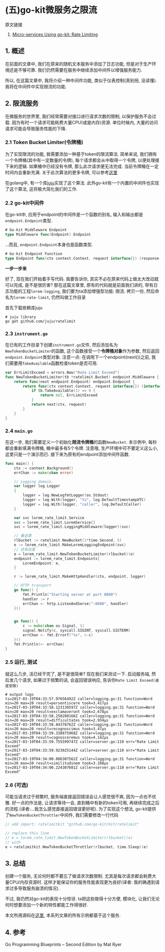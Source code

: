 # (五)go-kit微服务之限流

原文链接

1. [Micro-services Using go-kit: Rate Limiting](http://www.ru-rocker.com/2017/03/19/micro-services-using-go-kit-rate-limiting/)

## 1. 概述

在前面的文章中, 我们在原来的随机文本服务中添加了日志功能, 但是对于生产环境还是不够可靠. 我们仍然需要在服务中继续添加中间件以增强服务能力.

所以, 在这篇文章中, 我将介绍一种中间件功能, 类似于仪表控制(真别扭, 没读懂). 我将在中间件中实现限流的功能.

## 2. 限流服务

在微服务的世界里, 我们经常需要对接口进行请求次数的限制, 以保护服务不会过载. 因为有时一个请求可能耗费大量CPU(或是内存)资源. 单位时候内, 大量的访问请求可能会导致服务性能的下降.

### 2.1 Token Bucket Limiter(令牌桶)

为了实现限流的功能, 我需要添加一种基于token的限流算法. 简单来说, 我们拥有一个令牌桶(其中有一定数量的令牌), 每个请求都会从中取得一个令牌, 以便处理接下来的逻辑. 如果桶中已经没有令牌, 那么此次请求便无法完成. 当前令牌桶在一定时间内会重新充满. 关于此次算法的更多令牌, 可以参考[这里](https://en.wikipedia.org/wiki/Token_bucket)

在golang中, 有一个库[juju](https://github.com/juju/ratelimit)实现了这个算法. 此外go-kit有一个内置的中间件也实现了这个算法, 这将极大简化我们的工作.

### 2.2 go-kit中间件

在go-kit中, 应用于endpoint的中间件是一个函数的别名, 输入和输出都是`endpoint.Endpoint`类型.

```go
# Go-kit Middleware Endpoint
type Middleware func(Endpoint) Endpoint
```

...而且, `endpoint.Endpoint`本身也是函数类型.

```go
# Go-kit Endpoint Function
type Endpoint func(ctx context.Context, request interface{}) (response interface{}, err error)
```

**一步一步来**

好了, 现在我们开始着手写代码. 我要告诉你, 其实不必在原来代码上做太大改动就可以完成, 是不是很厉害? 那在这篇文章里, 原有的代码就是前面我们讲的, 带有日志功能的工程`lorem-logging`, 我们要为ta添加增强型功能: 限流. 拷贝一份, 然后命名为`lorem-rate-limit`, 仍然叫做工作目录

首先下载依赖库juju

```
# juju library
go get github.com/juju/ratelimit
```

### 2.3 `instrument.go`

在已有的工作目录下创建`instrument.go`文件, 然后添加名为`NewTokenBucketLimiter`的函数, 这个函数接受一个**令牌桶对象**作为参数, 然后返回`endpoint.Endpoint`类型对象. 注意一点: 在调用下一个endpoint(next())之前, 我们需要用`TakeAvailable`函数检查token是否可用.

```go
var ErrLimitExceed = errors.New("Rate Limit Exceed")
func NewTokenBucketLimiter(tb *ratelimit.Bucket) endpoint.Middleware {
	return func(next endpoint.Endpoint) endpoint.Endpoint {
		return func(ctx context.Context, request interface{}) (interface{}, error) {
			if tb.TakeAvailable(1) == 0 {
				return nil, ErrLimitExceed
			}
			return next(ctx, request)
		}
	}
}
```

### 2.4 `main.go`

在这一步, 我们需要定义一个初始化**限流令牌桶**的函数`NewBucket`. 本示例中, 每秒都会重新填满令牌桶, 桶中最多有5个令牌. 注意哦, 生产环境中可不要定义这么小, 这里只是一个演示而已. 接下来为原有的endpoint添加中间件函数.

```go
func main() {
	ctx := context.Background()
	errChan := make(chan error)

	// Logging domain.
	var logger log.Logger
	{
		logger = log.NewLogfmtLogger(os.Stdout)
		logger = log.With(logger, "ts", log.DefaultTimestampUTC)
		logger = log.With(logger, "caller", log.DefaultCaller)
	}

	var svc lorem_rate_limit.Service
	svc = lorem_rate_limit.LoremService{}
	svc = lorem_rate_limit.LoggingMiddleware(logger)(svc)

    // 看这里
	rlbucket := ratelimit.NewBucket(1*time.Second, 5)
    e := lorem_rate_limit.MakeLoremLoggingEndpoint(svc)
    // 还有这里
	e = lorem_rate_limit.NewTokenBucketLimiter(rlbucket)(e)
	endpoint := lorem_rate_limit.Endpoints{
		LoremEndpoint: e,
	}

	r := lorem_rate_limit.MakeHttpHandler(ctx, endpoint, logger)

	// HTTP transport
	go func() {
		fmt.Println("Starting server at port 8080")
		handler := r
		errChan <- http.ListenAndServe(":8080", handler)
	}()


	go func() {
		c := make(chan os.Signal, 1)
		signal.Notify(c, syscall.SIGINT, syscall.SIGTERM)
		errChan <- fmt.Errorf("%s", <-c)
	}()
	fmt.Println(<- errChan)
}
```

### 2.5 运行, 测试

就这么几步, 活已经干完了, 是不是很简单? 现在我们来测试一下. 启动服务端, 然后发几个请求, 如果过于频繁的话, 会返回错误响应, 告诉你`Rate Limit Exceed(速度受限)`

```
# output logs
ts=2017-03-19T04:33:57.97656492Z caller=logging.go:31 function=Word min=20 max=20 result=persentiscere took=3.417µs
ts=2017-03-19T04:33:58.123130597Z caller=logging.go:31 function=Word min=20 max=20 result=exclamaverunt took=2.678µs
ts=2017-03-19T04:33:58.258280166Z caller=logging.go:31 function=Word min=20 max=20 result=difficultates took=2.934µs
ts=2017-03-19T04:33:58.84378762Z caller=logging.go:31 function=Word min=20 max=20 result=recognoscimus took=3.47µs
ts=2017-03-19T04:33:59.338875968Z caller=logging.go:31 function=Word min=20 max=20 result=cognosceremus took=4.142µs
ts=2017-03-19T04:33:59.755599747Z caller=server.go:110 err="Rate Limit Exceed"
ts=2017-03-19T04:33:59.923025144Z caller=server.go:110 err="Rate Limit Exceed"
ts=2017-03-19T04:34:00.086307562Z caller=logging.go:31 function=Word min=20 max=20 result=similitudinem took=3.108µs
ts=2017-03-19T04:34:00.224307681Z caller=server.go:110 err="Rate Limit Exceed"
```

### 2.6 (可选)

可能当请求过于频繁时, 服务端直接返回错误会让人感觉很不爽, 因为一点也不优雅. 好一点的作法是, 让请求等待一会, 直到桶中有新的token可用, 再继续完成之后的流程.(译者:...我怎么感觉直接返回错误更好呢). 为了实现这个想法, go-kit提供了`NewTokenBucketThrottler`中间件, 我们需要修改一行代码

```go
// add import: ratelimitkit "github.com/go-kit/kit/ratelimit"

// replace this line
// e = lorem_rate_limit.NewTokenBucketLimiter(rlbucket)(e)
// with 
e = ratelimitkit.NewTokenBucketThrottler(rlbucket, time.Sleep)(e)
```

## 3. 总结

创建一个服务, 无论何时都不要忘了做请求次数限制. 尤其是每次请求都会耗费大量CPU/内存资源时. 这样才能保证你的服务性能表现更为良好(译者: 我的确遇到请求过多导致服务崩溃的情况).

不过, 我仍然对go-kit的表现十分惊讶. ta把这些做得十分方便, 模块化, 让我们无论何时想要添加一个新的特性都能工作得很好.

本文所用源码在[这里](https://github.com/ru-rocker/gokit-playground/tree/master/lorem), 本系列文章的所有示例都基于这个服务.

## 4. 参考

Go Programming Blueprints – Second Edition by Mat Ryer
